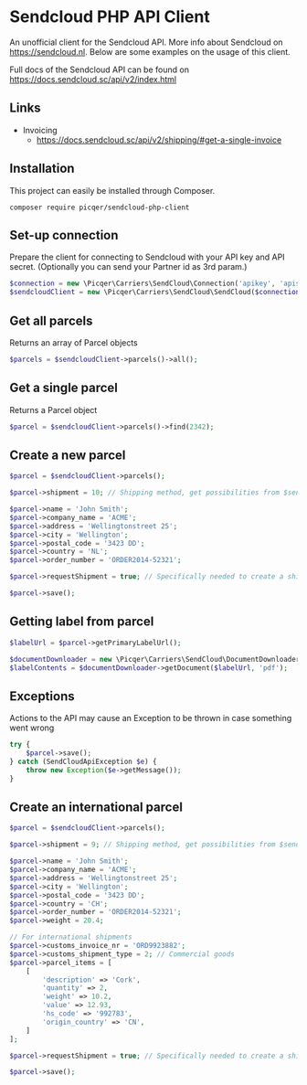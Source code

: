 Sendcloud PHP API Client
==========
An unofficial client for the Sendcloud API. More info about Sendcloud on https://sendcloud.nl. Below are some examples on the usage of this client.

Full docs of the Sendcloud API can be found on https://docs.sendcloud.sc/api/v2/index.html

## Links
   
  * Invoicing
     * https://docs.sendcloud.sc/api/v2/shipping/#get-a-single-invoice
  


## Installation
This project can easily be installed through Composer.

```
composer require picqer/sendcloud-php-client
```

## Set-up connection
Prepare the client for connecting to Sendcloud with your API key and API secret. (Optionally you can send your Partner id as 3rd param.)
```php
$connection = new \Picqer\Carriers\SendCloud\Connection('apikey', 'apisecret');
$sendcloudClient = new \Picqer\Carriers\SendCloud\SendCloud($connection);
```

## Get all parcels
Returns an array of Parcel objects
```php
$parcels = $sendcloudClient->parcels()->all();
```

## Get a single parcel
Returns a Parcel object
```php
$parcel = $sendcloudClient->parcels()->find(2342);
```

## Create a new parcel
```php
$parcel = $sendcloudClient->parcels();

$parcel->shipment = 10; // Shipping method, get possibilities from $sendCloud->shippingMethods()->all()

$parcel->name = 'John Smith';
$parcel->company_name = 'ACME';
$parcel->address = 'Wellingtonstreet 25';
$parcel->city = 'Wellington';
$parcel->postal_code = '3423 DD';
$parcel->country = 'NL';
$parcel->order_number = 'ORDER2014-52321';

$parcel->requestShipment = true; // Specifically needed to create a shipment after adding the parcel

$parcel->save();
```

## Getting label from parcel
```php
$labelUrl = $parcel->getPrimaryLabelUrl();

$documentDownloader = new \Picqer\Carriers\SendCloud\DocumentDownloader($connection);
$labelContents = $documentDownloader->getDocument($labelUrl, 'pdf');
```

## Exceptions
Actions to the API may cause an Exception to be thrown in case something went wrong
```php
try {
    $parcel->save();
} catch (SendCloudApiException $e) {
    throw new Exception($e->getMessage());
}
```

## Create an international parcel
```php
$parcel = $sendcloudClient->parcels();

$parcel->shipment = 9; // Shipping method, get possibilities from $sendCloud->shippingMethods()->all()

$parcel->name = 'John Smith';
$parcel->company_name = 'ACME';
$parcel->address = 'Wellingtonstreet 25';
$parcel->city = 'Wellington';
$parcel->postal_code = '3423 DD';
$parcel->country = 'CH';
$parcel->order_number = 'ORDER2014-52321';
$parcel->weight = 20.4;

// For international shipments
$parcel->customs_invoice_nr = 'ORD9923882';
$parcel->customs_shipment_type = 2; // Commercial goods
$parcel->parcel_items = [
    [
        'description' => 'Cork',
        'quantity' => 2,
        'weight' => 10.2,
        'value' => 12.93,
        'hs_code' => '992783',
        'origin_country' => 'CN',
    ]
];

$parcel->requestShipment = true; // Specifically needed to create a shipment after adding the parcel

$parcel->save();
```
